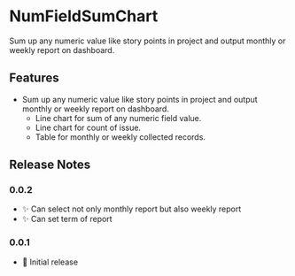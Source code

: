 # NumFieldSumChart

Sum up any numeric value like story points in project and output monthly or weekly report on dashboard.

## Features

- Sum up any numeric value like story points in project and output monthly or weekly report on dashboard.
  - Line chart for sum of any numeric field value.
  - Line chart for count of issue.
  - Table for monthly or weekly collected records.

## Release Notes

### 0.0.2

- ✨ Can select not only monthly report but also weekly report
- ✨ Can set term of report

### 0.0.1

- 🎉 Initial release

